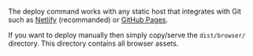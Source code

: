 The deploy command works with any static host that integrates with Git such as
[Netlify](https://www.netlify.com/) (recommanded) or
[GitHub Pages](https://pages.github.com/).

If you want to deploy manually then simply copy/serve the `dist/browser/` directory.
This directory contains all browser assets.
